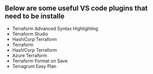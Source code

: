 ## Below are some useful VS code plugins that need to be installe
- Terraform Advanced Syntax Highlighting
- Terraform Studio
- HashiCorp Terraform
- Terraform
- HashiCorp Terraform
- Azure Terraform
- Terraform Format on Save
- Terragrunt Easy Plan